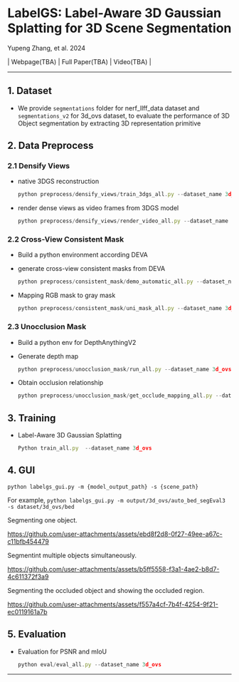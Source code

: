 # LabelGS: Label-Aware 3D Gaussian Splatting for 3D Scene Segmentation

Yupeng Zhang, et al. 2024

\| Webpage(TBA) \| Full Paper(TBA) \| Video(TBA) \|

----

## 1. Dataset

- We provide `segmentations` folder for nerf_llff_data dataset and `segmentations_v2` for 3d_ovs dataset, to evaluate the performance of 3D Object segmentation by extracting 3D representation primitive

## 2. Data Preprocess

### 2.1 Densify Views

- native 3DGS reconstruction
  
  ```jsx
  python preprocess/densify_views/train_3dgs_all.py --dataset_name 3d_ovs
  ```

- render dense views as video frames from 3DGS model
  
  ```jsx
  python preprocess/densify_views/render_video_all.py --dataset_name 3d_ovs
  ```

### 2.2 Cross-View Consistent Mask

- Build a python environment according DEVA

- generate cross-view consistent masks from DEVA
  
  ```jsx
  python preprocess/consistent_mask/demo_automatic_all.py --dataset_name 3d_ovs
  ```

- Mapping RGB mask to gray mask
  
  ```jsx
  python preprocess/consistent_mask/uni_mask_all.py --dataset_name 3d_ovs 
  ```

### 2.3 Unocclusion Mask

- Build a python env for DepthAnythingV2

- Generate depth map
  
  ```jsx
  python preprocess/unocclusion_mask/run_all.py --dataset_name 3d_ovs
  ```

- Obtain occlusion relationship
  
  ```jsx
  python preprocess/unocclusion_mask/get_occlude_mapping_all.py --dataset_name 3d_ovs
  ```

## 3. Training

- Label-Aware 3D Gaussian Splatting
  
  ```jsx
  Python train_all.py  --dataset_name 3d_ovs
  ```

## 4. GUI
  ```
  python labelgs_gui.py -m {model_output_path} -s {scene_path}
  ```
  For example, `python labelgs_gui.py -m output/3d_ovs/auto_bed_segEval3 -s dataset/3d_ovs/bed`


Segmenting one object.

https://github.com/user-attachments/assets/ebd8f2d8-0f27-49ee-a67c-c11bfb454479

Segmentint multiple objects simultaneously.

https://github.com/user-attachments/assets/b5ff5558-f3a1-4ae2-b8d7-4c611372f3a9

Segmenting the occluded object and showing the occluded region.

https://github.com/user-attachments/assets/f557a4cf-7b4f-4254-9f21-ec0119161a7b



## 5. Evaluation

- Evaluation for PSNR and mIoU
  
  ```jsx
  python eval/eval_all.py --dataset_name 3d_ovs
  ```

---
